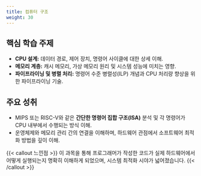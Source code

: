 ```yaml
---
title: 컴퓨터 구조
weight: 30
---
```


## 핵심 학습 주제

* **CPU 설계:** 데이터 경로, 제어 장치, 명령어 사이클에 대한 상세 이해.
* **메모리 계층:** 캐시 메모리, 가상 메모리 원리 및 시스템 성능에 미치는 영향.
* **파이프라이닝 및 병렬 처리:** 명령어 수준 병렬성(ILP) 개념과 CPU 처리량 향상을 위한 파이프라이닝 기술.

## 주요 성취

* MIPS 또는 RISC-V와 같은 **간단한 명령어 집합 구조(ISA)** 분석 및 각 명령어가 CPU 내부에서 수행되는 방식 이해.
* 운영체제와 메모리 관리 간의 연결을 이해하며, 하드웨어 관점에서 소프트웨어 최적화 방법을 깊이 이해.

{{< callout 느낀점 >}}
이 과목을 통해 프로그래머가 작성한 코드가 실제 하드웨어에서 어떻게 실행되는지 명확히 이해하게 되었으며, 시스템 최적화 시야가 넓어졌습니다.
{{< /callout >}}
